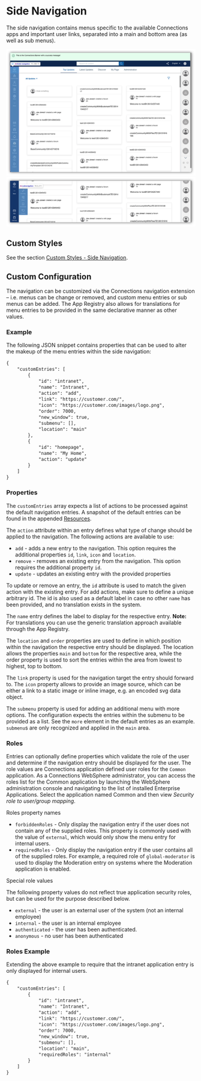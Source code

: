 # Side Navigation

The side navigation contains menus specific to the available Connections apps and important user links, separated into a main and bottom area (as well as sub menus). 

![Side Navigation](side-navigation.png "Side Navigation")
![Side Navigation - Sub Menu](side-navigation-sub-menu.png "Side Navigation - Sub Menu")

## Custom Styles
See the section [Custom Styles - Side Navigation](../../custom-styles/README.md#side-navigation).

## Custom Configuration

The navigation can be customized via the Connections navigation extension – i.e. menus can be change or removed, and custom menu entries or sub menus can be added.
The App Registry also allows for translations for menu entries to be provided in the same declarative manner as other values.

### Example

The following JSON snippet contains properties that can be used to alter the makeup of the menu entries within the side navigation:

```
{
    "customEntries": [
        {
            "id": "intranet",
            "name": "Intranet",
            "action": "add",
            "link": "https://customer.com/",
            "icon": "https://customer.com/images/logo.png",
            "order": 7000,
            "new_window": true,
            "submenu": [],
            "location": "main"
        },
        {
            "id": "homepage",
            "name": "My Home",
            "action": "update"
        }
    ]
}
```

### Properties

The `customEntries` array expects a list of actions to be processed against the default navigation entries. A snapshot of the default entries can be found in the appended [Resources](./resources/).

The `action` attribute within an entry defines what type of change should be applied to the navigation. The following actions are available to use:
- `add` - adds a new entry to the navigation. This option requires the additional properties `id`, `link`, `icon` and `location`.
- `remove` - removes an existing entry from the navigation. This option requires the additional property `id`.
- `update` - updates an existing entry with the provided properties

To update or remove an entry, the `id` attribute is used to match the given action with the existing entry. For add actions, make sure to define a unique arbitrary id. The id is also used as a default label in case no other `name` has been provided, and no translation exists in the system. 

The `name` entry defines the label to display for the respective entry. **Note:** For translations you can use the generic translation approach available through the App Registry.

The `location` and `order` properties are used to define in which position within the navigation the respective entry should be displayed. The location allows the properties `main` and `bottom` for the respective area, while the order property is used to sort the entries within the area from lowest to highest, top to bottom.

The `link` property is used for the navigation target the entry should forward to. The `icon` property allows to provide an image source, which can be either a link to a static image or inline image, e.g. an encoded svg data object.

The `submenu` property is used for adding an additional menu with more options. The configuration expects the entries within the submenu to be provided as a list. See the `more` element in the default entries as an example. `submenu`s are only recognized and applied in the `main` area.

### Roles

Entries can optionally define properties which validate the role of the user and determine if the navigation entry should be displayed for the user. The role values are Connections application defined user roles for the `Common` application. As a Connections WebSphere administrator, you can access the roles list for the Common application by launching the WebSphere administration console and navigating to the list of installed Enterprise Applications. Select the application named Common and then view _Security role to user/group mapping_.

Roles property names

- `forbiddenRoles` - Only display the navigation entry if the user does not contain any of the supplied roles. This property is commonly used with the value of `external`, which would only show the menu entry for internal users.
- `requiredRoles` -  Only display the navigation entry if the user contains all of the supplied roles. For example, a required role of `global-moderator` is used to display the Moderation entry on systems where the Moderation application is enabled.

Special role values

The following property values do not reflect true application security roles, but can be used for the purpose described below.

- `external` - the user is an external user of the system (not an internal employee)
- `internal` - the user is an internal employee
- `authenticated` - the user has been authenticated.
- `anonymous` - no user has been authenticated


### Roles Example

Extending the above example to require that the intranet application entry is only displayed for internal users.

```
{
    "customEntries": [
        {
            "id": "intranet",
            "name": "Intranet",
            "action": "add",
            "link": "https://customer.com/",
            "icon": "https://customer.com/images/logo.png",
            "order": 7000,
            "new_window": true,
            "submenu": [],
            "location": "main",
            "requiredRoles": "internal"
        }
    ]
}
```

